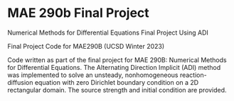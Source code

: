 # MAE 290b Final Project
Numerical Methods for Differential Equations Final Project Using ADI

Final Project Code for MAE290B (UCSD Winter 2023)

Code written as part of the final project for MAE 290B: Numerical Methods for Differential Equations. The Alternating Direction Implicit (ADI) method was implemented to solve an unsteady, nonhomogeneous reaction-diffusion equation with zero Dirichlet boundary condition on a 2D rectangular domain. The source strength and initial condition are provided.
